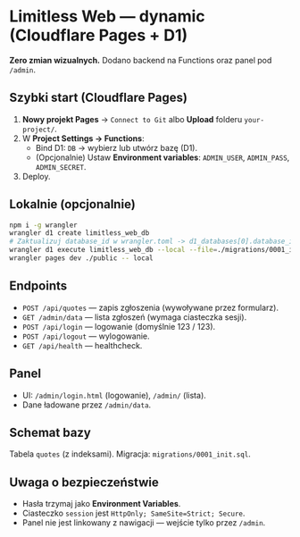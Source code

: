 
# Limitless Web — dynamic (Cloudflare Pages + D1)

**Zero zmian wizualnych.** Dodano backend na Functions oraz panel pod `/admin`.

## Szybki start (Cloudflare Pages)

1) **Nowy projekt Pages** → `Connect to Git` albo **Upload** folderu `your-project/`.
2) W **Project Settings → Functions**:
   - Bind D1: `DB` → wybierz lub utwórz bazę (D1).
   - (Opcjonalnie) Ustaw **Environment variables**: `ADMIN_USER`, `ADMIN_PASS`, `ADMIN_SECRET`.
3) Deploy.

## Lokalnie (opcjonalnie)

```bash
npm i -g wrangler
wrangler d1 create limitless_web_db
# Zaktualizuj database_id w wrangler.toml -> d1_databases[0].database_id
wrangler d1 execute limitless_web_db --local --file=./migrations/0001_init.sql
wrangler pages dev ./public -- local
```

## Endpoints

- `POST /api/quotes` — zapis zgłoszenia (wywoływane przez formularz).
- `GET /admin/data` — lista zgłoszeń (wymaga ciasteczka sesji).
- `POST /api/login` — logowanie (domyślnie 123 / 123).
- `POST /api/logout` — wylogowanie.
- `GET /api/health` — healthcheck.

## Panel

- UI: `/admin/login.html` (logowanie), `/admin/` (lista).
- Dane ładowane przez `/admin/data`.

## Schemat bazy

Tabela `quotes` (z indeksami). Migracja: `migrations/0001_init.sql`.

## Uwaga o bezpieczeństwie

- Hasła trzymaj jako **Environment Variables**.
- Ciasteczko `session` jest `HttpOnly; SameSite=Strict; Secure`.
- Panel nie jest linkowany z nawigacji — wejście tylko przez `/admin`.

